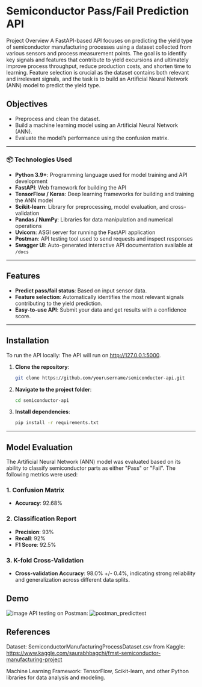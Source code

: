 # Semiconductor Pass/Fail Prediction API

Project Overview
A FastAPI-based API focuses on predicting the yield type of semiconductor manufacturing processes using a dataset collected from various sensors and process measurement points. The goal is to identify key signals and features that contribute to yield excursions and ultimately improve process throughput, reduce production costs, and shorten time to learning. Feature selection is crucial as the dataset contains both relevant and irrelevant signals, and the task is to build an Artificial Neural Network (ANN) model to predict the yield type.

## Objectives
- Preprocess and clean the dataset.
- Build a machine learning model using an Artificial Neural Network (ANN).
- Evaluate the model’s performance using the confusion matrix.


---

### 📦 Technologies Used

- **Python 3.9+**: Programming language used for model training and API development  
- **FastAPI**: Web framework for building the API  
- **TensorFlow / Keras**: Deep learning frameworks for building and training the ANN model  
- **Scikit-learn**: Library for preprocessing, model evaluation, and cross-validation  
- **Pandas / NumPy**: Libraries for data manipulation and numerical operations  
- **Uvicorn**: ASGI server for running the FastAPI application  
- **Postman**: API testing tool used to send requests and inspect responses  
- **Swagger UI**: Auto-generated interactive API documentation available at `/docs`  


---

## Features

- **Predict pass/fail status**: Based on input sensor data.
- **Feature selection**: Automatically identifies the most relevant signals contributing to the yield prediction.
- **Easy-to-use API**: Submit your data and get results with a confidence score.

---

## Installation

To run the API locally:   The API will run on http://127.0.0.1:5000.

1. **Clone the repository**:
   ```bash
   git clone https://github.com/yourusername/semiconductor-api.git
2. **Navigate to the project folder**: 
   ```bash   
   cd semiconductor-api
3. **Install dependencies**:
   ```bash   
   pip install -r requirements.txt
   ```

---

## Model Evaluation

The Artificial Neural Network (ANN) model was evaluated based on its ability to classify semiconductor parts as either "Pass" or "Fail". The following metrics were used:

### 1. **Confusion Matrix**
- **Accuracy**: 92.68%

### 2. **Classification Report**
- **Precision**: 93%  
- **Recall**: 92%  
- **F1 Score**: 92.5%

### 3. **K-fold Cross-Validation**
- **Cross-validation Accuracy**: 98.0% +/- 0.4%, indicating strong reliability and generalization across different data splits.


## Demo
![image](https://github.com/user-attachments/assets/c594e441-b53e-4e22-a482-1e8ed00d4c33)
API testing on Postman:
![postman_predicttest](https://github.com/user-attachments/assets/252076fe-ed0c-47b9-bc35-5031112c5cfc)

## References
Dataset: SemiconductorManufacturingProcessDataset.csv from Kaggle: https://www.kaggle.com/saurabhbagchi/fmst-semiconductor-manufacturing-project

Machine Learning Framework: TensorFlow, Scikit-learn, and other Python libraries for data analysis and modeling.

